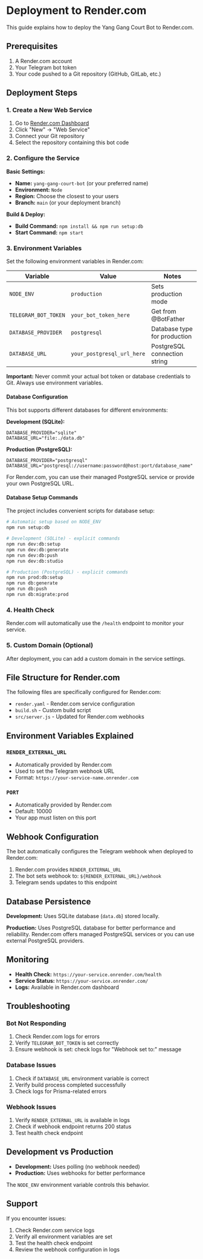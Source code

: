 # Deployment to Render.com

This guide explains how to deploy the Yang Gang Court Bot to Render.com.

## Prerequisites

1. A Render.com account
2. Your Telegram bot token
3. Your code pushed to a Git repository (GitHub, GitLab, etc.)

## Deployment Steps

### 1. Create a New Web Service

1. Go to [Render.com Dashboard](https://dashboard.render.com/)
2. Click "New" → "Web Service"
3. Connect your Git repository
4. Select the repository containing this bot code

### 2. Configure the Service

**Basic Settings:**
- **Name:** `yang-gang-court-bot` (or your preferred name)
- **Environment:** `Node`
- **Region:** Choose the closest to your users
- **Branch:** `main` (or your deployment branch)

**Build & Deploy:**
- **Build Command:** `npm install && npm run setup:db`
- **Start Command:** `npm start`

### 3. Environment Variables

Set the following environment variables in Render.com:

| Variable | Value | Notes |
|----------|-------|-------|
| `NODE_ENV` | `production` | Sets production mode |
| `TELEGRAM_BOT_TOKEN` | `your_bot_token_here` | Get from @BotFather |
| `DATABASE_PROVIDER` | `postgresql` | Database type for production |
| `DATABASE_URL` | `your_postgresql_url_here` | PostgreSQL connection string |

**Important:** Never commit your actual bot token or database credentials to Git. Always use environment variables.

#### Database Configuration

This bot supports different databases for different environments:

**Development (SQLite):**
```env
DATABASE_PROVIDER="sqlite"
DATABASE_URL="file:./data.db"
```

**Production (PostgreSQL):**
```env
DATABASE_PROVIDER="postgresql"
DATABASE_URL="postgresql://username:password@host:port/database_name"
```

For Render.com, you can use their managed PostgreSQL service or provide your own PostgreSQL URL.

#### Database Setup Commands

The project includes convenient scripts for database setup:

```bash
# Automatic setup based on NODE_ENV
npm run setup:db

# Development (SQLite) - explicit commands
npm run dev:db:setup
npm run dev:db:generate
npm run dev:db:push
npm run dev:db:studio

# Production (PostgreSQL) - explicit commands  
npm run prod:db:setup
npm run db:generate
npm run db:push
npm run db:migrate:prod
```

### 4. Health Check

Render.com will automatically use the `/health` endpoint to monitor your service.

### 5. Custom Domain (Optional)

After deployment, you can add a custom domain in the service settings.

## File Structure for Render.com

The following files are specifically configured for Render.com:

- `render.yaml` - Render.com service configuration
- `build.sh` - Custom build script
- `src/server.js` - Updated for Render.com webhooks

## Environment Variables Explained

### `RENDER_EXTERNAL_URL`
- Automatically provided by Render.com
- Used to set the Telegram webhook URL
- Format: `https://your-service-name.onrender.com`

### `PORT`
- Automatically provided by Render.com
- Default: 10000
- Your app must listen on this port

## Webhook Configuration

The bot automatically configures the Telegram webhook when deployed to Render.com:

1. Render.com provides `RENDER_EXTERNAL_URL`
2. The bot sets webhook to: `${RENDER_EXTERNAL_URL}/webhook`
3. Telegram sends updates to this endpoint

## Database Persistence

**Development:** Uses SQLite database (`data.db`) stored locally.

**Production:** Uses PostgreSQL database for better performance and reliability. Render.com offers managed PostgreSQL services or you can use external PostgreSQL providers.

## Monitoring

- **Health Check:** `https://your-service.onrender.com/health`
- **Service Status:** `https://your-service.onrender.com/`
- **Logs:** Available in Render.com dashboard

## Troubleshooting

### Bot Not Responding
1. Check Render.com logs for errors
2. Verify `TELEGRAM_BOT_TOKEN` is set correctly
3. Ensure webhook is set: check logs for "Webhook set to:" message

### Database Issues
1. Check if `DATABASE_URL` environment variable is correct
2. Verify build process completed successfully
3. Check logs for Prisma-related errors

### Webhook Issues
1. Verify `RENDER_EXTERNAL_URL` is available in logs
2. Check if webhook endpoint returns 200 status
3. Test health check endpoint

## Development vs Production

- **Development:** Uses polling (no webhook needed)
- **Production:** Uses webhooks for better performance

The `NODE_ENV` environment variable controls this behavior.

## Support

If you encounter issues:
1. Check Render.com service logs
2. Verify all environment variables are set
3. Test the health check endpoint
4. Review the webhook configuration in logs
